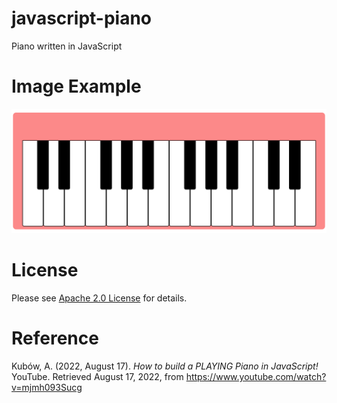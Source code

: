 # javascript-piano
Piano written in JavaScript

# Image Example
![paino](./public/images/piano.png)

# License
Please see [Apache 2.0 License](./LICENSE) for details.

# Reference
Kubów, A. (2022, August 17). <i>How to build a PLAYING Piano in JavaScript!</i> YouTube. Retrieved August 17, 2022, from https://www.youtube.com/watch?v=mjmh093Sucg
